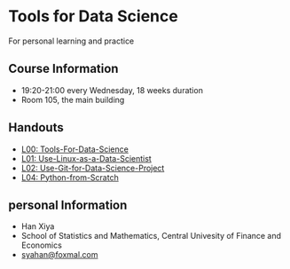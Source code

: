 # Tools for Data Science
For personal learning and practice


## Course Information
* 19:20-21:00 every Wednesday, 18 weeks duration
* Room 105, the main building


## Handouts
* [L00: Tools-For-Data-Science](https://github.com/feng-li/tools-for-data-science/blob/master/L00-Tools-For-Data-Science/L00-Tools-For-Data-Science.pdf)
* [L01: Use-Linux-as-a-Data-Scientist](https://github.com/feng-li/tools-for-data-science/tree/master/L01-Use-Linux-as-a-Data-Scientist)
* [L02: Use-Git-for-Data-Science-Project](https://github.com/feng-li/tools-for-data-science/tree/master/L02-Use-Git-for-Data-Science-Project)
* [L04: Python-from-Scratch](https://github.com/feng-li/tools-for-data-science/tree/master/L03-Python-from-Scratch)


## personal Information
* Han Xiya
* School of Statistics and Mathematics, Central Univesity of Finance and Economics
* syahan@foxmal.com

